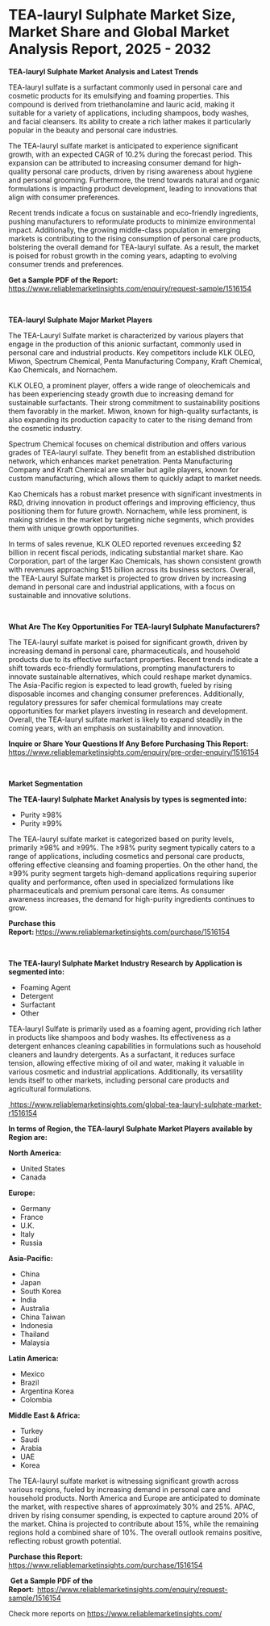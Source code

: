 <p><h1>TEA-lauryl Sulphate Market Size, Market Share and Global Market Analysis Report, 2025 - 2032</h1></p><p><strong>TEA-lauryl Sulphate Market Analysis and Latest Trends</strong></p>
<p><p>TEA-lauryl sulfate is a surfactant commonly used in personal care and cosmetic products for its emulsifying and foaming properties. This compound is derived from triethanolamine and lauric acid, making it suitable for a variety of applications, including shampoos, body washes, and facial cleansers. Its ability to create a rich lather makes it particularly popular in the beauty and personal care industries.</p><p>The TEA-lauryl sulfate market is anticipated to experience significant growth, with an expected CAGR of 10.2% during the forecast period. This expansion can be attributed to increasing consumer demand for high-quality personal care products, driven by rising awareness about hygiene and personal grooming. Furthermore, the trend towards natural and organic formulations is impacting product development, leading to innovations that align with consumer preferences.</p><p>Recent trends indicate a focus on sustainable and eco-friendly ingredients, pushing manufacturers to reformulate products to minimize environmental impact. Additionally, the growing middle-class population in emerging markets is contributing to the rising consumption of personal care products, bolstering the overall demand for TEA-lauryl sulfate. As a result, the market is poised for robust growth in the coming years, adapting to evolving consumer trends and preferences.</p></p>
<p><strong>Get a Sample PDF of the Report:&nbsp;</strong> <a href="https://www.reliablemarketinsights.com/enquiry/request-sample/1516154?utm_campaign=2564&utm_medium=2&utm_source=Github&utm_content=ia&utm_term=29032025&utm_id=tea-lauryl-sulphate">https://www.reliablemarketinsights.com/enquiry/request-sample/1516154</a></p>
<p>&nbsp;</p>
<p><strong>TEA-lauryl Sulphate Major Market Players</strong></p>
<p><p>The TEA-Lauryl Sulfate market is characterized by various players that engage in the production of this anionic surfactant, commonly used in personal care and industrial products. Key competitors include KLK OLEO, Miwon, Spectrum Chemical, Penta Manufacturing Company, Kraft Chemical, Kao Chemicals, and Nornachem. </p><p>KLK OLEO, a prominent player, offers a wide range of oleochemicals and has been experiencing steady growth due to increasing demand for sustainable surfactants. Their strong commitment to sustainability positions them favorably in the market. Miwon, known for high-quality surfactants, is also expanding its production capacity to cater to the rising demand from the cosmetic industry.</p><p>Spectrum Chemical focuses on chemical distribution and offers various grades of TEA-lauryl sulfate. They benefit from an established distribution network, which enhances market penetration. Penta Manufacturing Company and Kraft Chemical are smaller but agile players, known for custom manufacturing, which allows them to quickly adapt to market needs.</p><p>Kao Chemicals has a robust market presence with significant investments in R&D, driving innovation in product offerings and improving efficiency, thus positioning them for future growth. Nornachem, while less prominent, is making strides in the market by targeting niche segments, which provides them with unique growth opportunities.</p><p>In terms of sales revenue, KLK OLEO reported revenues exceeding $2 billion in recent fiscal periods, indicating substantial market share. Kao Corporation, part of the larger Kao Chemicals, has shown consistent growth with revenues approaching $15 billion across its business sectors. Overall, the TEA-Lauryl Sulfate market is projected to grow driven by increasing demand in personal care and industrial applications, with a focus on sustainable and innovative solutions.</p></p>
<p>&nbsp;</p>
<p><strong>What Are The Key Opportunities For TEA-lauryl Sulphate Manufacturers?</strong></p>
<p><p>The TEA-lauryl sulfate market is poised for significant growth, driven by increasing demand in personal care, pharmaceuticals, and household products due to its effective surfactant properties. Recent trends indicate a shift towards eco-friendly formulations, prompting manufacturers to innovate sustainable alternatives, which could reshape market dynamics. The Asia-Pacific region is expected to lead growth, fueled by rising disposable incomes and changing consumer preferences. Additionally, regulatory pressures for safer chemical formulations may create opportunities for market players investing in research and development. Overall, the TEA-lauryl sulfate market is likely to expand steadily in the coming years, with an emphasis on sustainability and innovation.</p></p>
<p><strong>Inquire or Share Your Questions If Any Before Purchasing This Report:</strong> <a href="https://www.reliablemarketinsights.com/enquiry/pre-order-enquiry/1516154?utm_campaign=2564&utm_medium=2&utm_source=Github&utm_content=ia&utm_term=29032025&utm_id=tea-lauryl-sulphate">https://www.reliablemarketinsights.com/enquiry/pre-order-enquiry/1516154</a></p>
<p>&nbsp;</p>
<p><strong>Market Segmentation</strong></p>
<p><strong>The TEA-lauryl Sulphate Market Analysis by types is segmented into:</strong></p>
<p><ul><li>Purity ≥98%</li><li>Purity ≥99%</li></ul></p>
<p><p>The TEA-lauryl sulfate market is categorized based on purity levels, primarily ≥98% and ≥99%. The ≥98% purity segment typically caters to a range of applications, including cosmetics and personal care products, offering effective cleansing and foaming properties. On the other hand, the ≥99% purity segment targets high-demand applications requiring superior quality and performance, often used in specialized formulations like pharmaceuticals and premium personal care items. As consumer awareness increases, the demand for high-purity ingredients continues to grow.</p></p>
<p><strong>Purchase this Report:&nbsp;</strong><a href="https://www.reliablemarketinsights.com/purchase/1516154?utm_campaign=2564&utm_medium=2&utm_source=Github&utm_content=ia&utm_term=29032025&utm_id=tea-lauryl-sulphate">https://www.reliablemarketinsights.com/purchase/1516154</a></p>
<p>&nbsp;</p>
<p><strong>The TEA-lauryl Sulphate Market Industry Research by Application is segmented into:</strong></p>
<p><ul><li>Foaming Agent</li><li>Detergent</li><li>Surfactant</li><li>Other</li></ul></p>
<p><p>TEA-lauryl Sulfate is primarily used as a foaming agent, providing rich lather in products like shampoos and body washes. Its effectiveness as a detergent enhances cleaning capabilities in formulations such as household cleaners and laundry detergents. As a surfactant, it reduces surface tension, allowing effective mixing of oil and water, making it valuable in various cosmetic and industrial applications. Additionally, its versatility lends itself to other markets, including personal care products and agricultural formulations.</p></p>
<p><a href="https://www.reliablemarketinsights.com/global-tea-lauryl-sulphate-market-r1516154?utm_campaign=2564&utm_medium=2&utm_source=Github&utm_content=ia&utm_term=29032025&utm_id=tea-lauryl-sulphate">&nbsp;https://www.reliablemarketinsights.com/global-tea-lauryl-sulphate-market-r1516154</a></p>
<p><strong>In terms of Region, the TEA-lauryl Sulphate Market Players available by Region are:</strong></p>
<p>
    <p> <strong> North America: </strong>
        <ul>
            <li>United States</li>
            <li>Canada</li>
        </ul>
        </p> 
    <p> <strong> Europe: </strong>
        <ul>
            <li>Germany</li>
            <li>France</li>
            <li>U.K.</li>
            <li>Italy</li>
            <li>Russia</li>
        </ul>
        </p> 
    <p> <strong> Asia-Pacific: </strong>
        <ul>
            <li>China</li>
            <li>Japan</li>
            <li>South Korea</li>
            <li>India</li>
            <li>Australia</li>
            <li>China Taiwan</li>
            <li>Indonesia</li>
            <li>Thailand</li>
            <li>Malaysia</li>
        </ul>
        </p> 
    <p> <strong> Latin America: </strong>
        <ul>
            <li>Mexico</li>
            <li>Brazil</li>
            <li>Argentina Korea</li>
            <li>Colombia</li>
        </ul>
        </p> 
    <p> <strong> Middle East & Africa: </strong>
        <ul>
            <li>Turkey</li>
            <li>Saudi</li>
            <li>Arabia</li>
            <li>UAE</li>
            <li>Korea</li>
        </ul>
    </p>
    </p>
<p><p>The TEA-lauryl sulfate market is witnessing significant growth across various regions, fueled by increasing demand in personal care and household products. North America and Europe are anticipated to dominate the market, with respective shares of approximately 30% and 25%. APAC, driven by rising consumer spending, is expected to capture around 20% of the market. China is projected to contribute about 15%, while the remaining regions hold a combined share of 10%. The overall outlook remains positive, reflecting robust growth potential.</p></p>
<p><strong>Purchase this Report: </strong><a href="https://www.reliablemarketinsights.com/purchase/1516154?utm_campaign=2564&utm_medium=2&utm_source=Github&utm_content=ia&utm_term=29032025&utm_id=tea-lauryl-sulphate">https://www.reliablemarketinsights.com/purchase/1516154</a></p>
<p>&nbsp;<strong>Get a Sample PDF of the Report:&nbsp;&nbsp;</strong><a href="https://www.reliablemarketinsights.com/enquiry/request-sample/1516154?utm_campaign=2564&utm_medium=2&utm_source=Github&utm_content=ia&utm_term=29032025&utm_id=tea-lauryl-sulphate">https://www.reliablemarketinsights.com/enquiry/request-sample/1516154</a></p>
<p><strong></strong></p>
<p>Check more reports on <a href="https://www.reliablemarketinsights.com/?utm_campaign=2564&utm_medium=2&utm_source=Github&utm_content=ia&utm_term=29032025&utm_id=tea-lauryl-sulphate">https://www.reliablemarketinsights.com/</a></p>